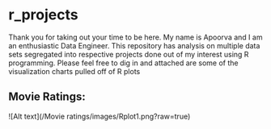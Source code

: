 # r_projects
Thank you for taking out your time to be here. My name is Apoorva and I am an enthusiastic Data Engineer. This repository has analysis on multiple data sets segregated into respective projects done out of my interest using R programming. Please feel free to dig in and attached are some of the visualization charts pulled off of R plots


## Movie Ratings:

![Alt text](/Movie ratings/images/Rplot1.png?raw=true)

